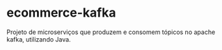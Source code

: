# ecommerce-kafka
Projeto de microserviços que produzem e consomem tópicos no apache kafka, utilizando Java.
